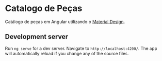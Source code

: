 # Catalogo de Peças

Catálogo de peças em Angular utilizando o [Material Design](https://github.com/angular/material2).

## Development server

Run `ng serve` for a dev server. Navigate to `http://localhost:4200/`. The app will automatically reload if you change any of the source files.
